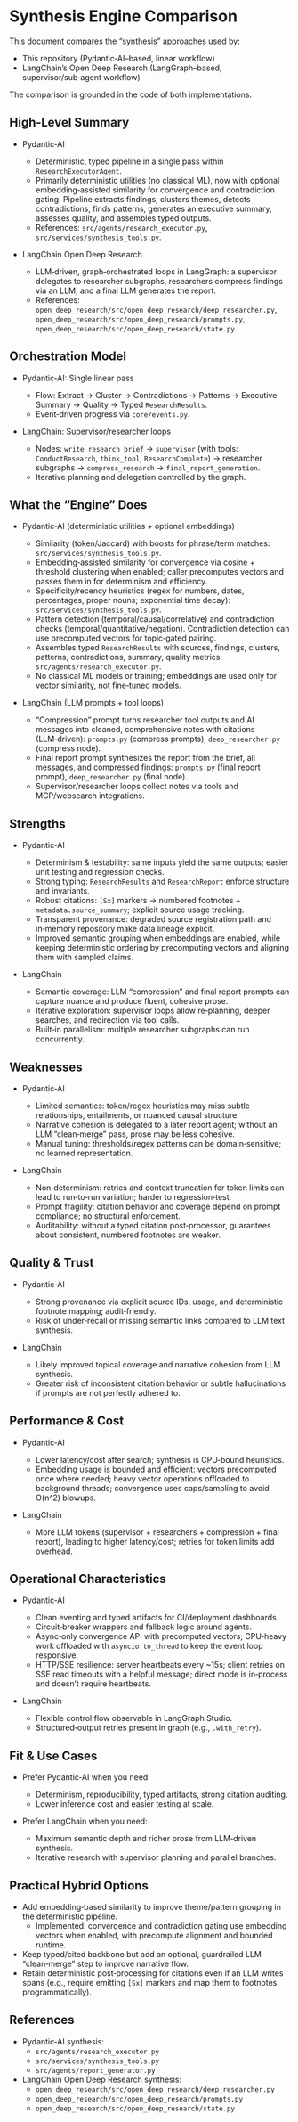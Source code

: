 # Synthesis Engine Comparison

This document compares the “synthesis” approaches used by:
- This repository (Pydantic‑AI–based, linear workflow)
- LangChain’s Open Deep Research (LangGraph–based, supervisor/sub‑agent workflow)

The comparison is grounded in the code of both implementations.

## High‑Level Summary

- Pydantic‑AI
  - Deterministic, typed pipeline in a single pass within `ResearchExecutorAgent`.
  - Primarily deterministic utilities (no classical ML), now with optional embedding‑assisted similarity for convergence and contradiction gating. Pipeline extracts findings, clusters themes, detects contradictions, finds patterns, generates an executive summary, assesses quality, and assembles typed outputs.
  - References: `src/agents/research_executor.py`, `src/services/synthesis_tools.py`.

- LangChain Open Deep Research
  - LLM‑driven, graph‑orchestrated loops in LangGraph: a supervisor delegates to researcher subgraphs, researchers compress findings via an LLM, and a final LLM generates the report.
  - References: `open_deep_research/src/open_deep_research/deep_researcher.py`, `open_deep_research/src/open_deep_research/prompts.py`, `open_deep_research/src/open_deep_research/state.py`.

## Orchestration Model

- Pydantic‑AI: Single linear pass
  - Flow: Extract → Cluster → Contradictions → Patterns → Executive Summary → Quality → Typed `ResearchResults`.
  - Event‑driven progress via `core/events.py`.

- LangChain: Supervisor/researcher loops
  - Nodes: `write_research_brief` → `supervisor` (with tools: `ConductResearch`, `think_tool`, `ResearchComplete`) → researcher subgraphs → `compress_research` → `final_report_generation`.
  - Iterative planning and delegation controlled by the graph.

## What the “Engine” Does

- Pydantic‑AI (deterministic utilities + optional embeddings)
  - Similarity (token/Jaccard) with boosts for phrase/term matches: `src/services/synthesis_tools.py`.
  - Embedding‑assisted similarity for convergence via cosine + threshold clustering when enabled; caller precomputes vectors and passes them in for determinism and efficiency.
  - Specificity/recency heuristics (regex for numbers, dates, percentages, proper nouns; exponential time decay): `src/services/synthesis_tools.py`.
  - Pattern detection (temporal/causal/correlative) and contradiction checks (temporal/quantitative/negation). Contradiction detection can use precomputed vectors for topic‑gated pairing.
  - Assembles typed `ResearchResults` with sources, findings, clusters, patterns, contradictions, summary, quality metrics: `src/agents/research_executor.py`.
  - No classical ML models or training; embeddings are used only for vector similarity, not fine‑tuned models.

- LangChain (LLM prompts + tool loops)
  - “Compression” prompt turns researcher tool outputs and AI messages into cleaned, comprehensive notes with citations (LLM‑driven): `prompts.py` (compress prompts), `deep_researcher.py` (compress node).
  - Final report prompt synthesizes the report from the brief, all messages, and compressed findings: `prompts.py` (final report prompt), `deep_researcher.py` (final node).
  - Supervisor/researcher loops collect notes via tools and MCP/websearch integrations.

## Strengths

- Pydantic‑AI
  - Determinism & testability: same inputs yield the same outputs; easier unit testing and regression checks.
  - Strong typing: `ResearchResults` and `ResearchReport` enforce structure and invariants.
  - Robust citations: `[Sx]` markers → numbered footnotes + `metadata.source_summary`; explicit source usage tracking.
  - Transparent provenance: degraded source registration path and in‑memory repository make data lineage explicit.
  - Improved semantic grouping when embeddings are enabled, while keeping deterministic ordering by precomputing vectors and aligning them with sampled claims.

- LangChain
  - Semantic coverage: LLM “compression” and final report prompts can capture nuance and produce fluent, cohesive prose.
  - Iterative exploration: supervisor loops allow re‑planning, deeper searches, and redirection via tool calls.
  - Built‑in parallelism: multiple researcher subgraphs can run concurrently.

## Weaknesses

- Pydantic‑AI
  - Limited semantics: token/regex heuristics may miss subtle relationships, entailments, or nuanced causal structure.
  - Narrative cohesion is delegated to a later report agent; without an LLM “clean‑merge” pass, prose may be less cohesive.
  - Manual tuning: thresholds/regex patterns can be domain‑sensitive; no learned representation.

- LangChain
  - Non‑determinism: retries and context truncation for token limits can lead to run‑to‑run variation; harder to regression‑test.
  - Prompt fragility: citation behavior and coverage depend on prompt compliance; no structural enforcement.
  - Auditability: without a typed citation post‑processor, guarantees about consistent, numbered footnotes are weaker.

## Quality & Trust

- Pydantic‑AI
  - Strong provenance via explicit source IDs, usage, and deterministic footnote mapping; audit‑friendly.
  - Risk of under‑recall or missing semantic links compared to LLM text synthesis.

- LangChain
  - Likely improved topical coverage and narrative cohesion from LLM synthesis.
  - Greater risk of inconsistent citation behavior or subtle hallucinations if prompts are not perfectly adhered to.

## Performance & Cost

- Pydantic‑AI
  - Lower latency/cost after search; synthesis is CPU‑bound heuristics.
  - Embedding usage is bounded and efficient: vectors precomputed once where needed; heavy vector operations offloaded to background threads; convergence uses caps/sampling to avoid O(n^2) blowups.

- LangChain
  - More LLM tokens (supervisor + researchers + compression + final report), leading to higher latency/cost; retries for token limits add overhead.

## Operational Characteristics

- Pydantic‑AI
  - Clean eventing and typed artifacts for CI/deployment dashboards.
  - Circuit‑breaker wrappers and fallback logic around agents.
  - Async‑only convergence API with precomputed vectors; CPU‑heavy work offloaded with `asyncio.to_thread` to keep the event loop responsive.
  - HTTP/SSE resilience: server heartbeats every ~15s; client retries on SSE read timeouts with a helpful message; direct mode is in‑process and doesn’t require heartbeats.

- LangChain
  - Flexible control flow observable in LangGraph Studio.
  - Structured‑output retries present in graph (e.g., `.with_retry`).

## Fit & Use Cases

- Prefer Pydantic‑AI when you need:
  - Determinism, reproducibility, typed artifacts, strong citation auditing.
  - Lower inference cost and easier testing at scale.

- Prefer LangChain when you need:
  - Maximum semantic depth and richer prose from LLM‑driven synthesis.
  - Iterative research with supervisor planning and parallel branches.

## Practical Hybrid Options

- Add embedding‑based similarity to improve theme/pattern grouping in the deterministic pipeline.
  - Implemented: convergence and contradiction gating use embedding vectors when enabled, with precompute alignment and bounded runtime.
- Keep typed/cited backbone but add an optional, guardrailed LLM “clean‑merge” step to improve narrative flow.
- Retain deterministic post‑processing for citations even if an LLM writes spans (e.g., require emitting `[Sx]` markers and map them to footnotes programmatically).

## References

- Pydantic‑AI synthesis:
  - `src/agents/research_executor.py`
  - `src/services/synthesis_tools.py`
  - `src/agents/report_generator.py`
- LangChain Open Deep Research synthesis:
  - `open_deep_research/src/open_deep_research/deep_researcher.py`
  - `open_deep_research/src/open_deep_research/prompts.py`
  - `open_deep_research/src/open_deep_research/state.py`
